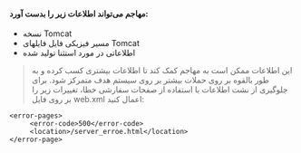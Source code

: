 #### مهاجم می‌تواند اطلاعات زیر را بدست آورد:
* نسخه Tomcat
* مسیر فیزیکی فایل فایلهای Tomcat
* اطلاعاتی در مورد استثنا تولید شده

> این اطلاعات ممکن است به مهاجم کمک کند تا اطلاعات بیشتری کسب کرده و به طور بالقوه بر روی حملات بیشتر بر روی سیستم هدف متمرکز شود. برای جلوگیری از نشت اطلاعات با استفاده از صفحات سفارشی خطا، تغییرات زیر را بر روی فایل web.xml اعمال کنید:
```config
<error-pages>
     <error-code>500</error-code>
     <location>/server_erroe.html</location>
</error-page>
```
